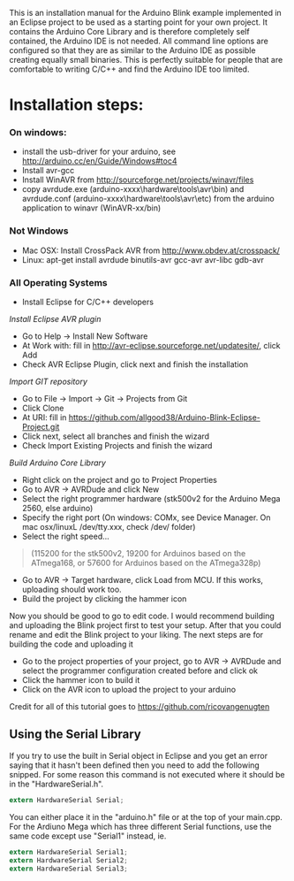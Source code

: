 This is an installation manual for the Arduino Blink example implemented in an Eclipse project to be used as a starting point for your own project. It contains the Arduino Core Library and is therefore completely self contained, the Arduino IDE is not needed. All command line options are configured so that they are as similar to the Arduino IDE as possible creating equally small binaries. This is perfectly suitable for people that are comfortable to writing C/C++ and find the Arduino IDE too limited.

# Installation steps:

### On windows: 
 - install the usb-driver for your arduino, see http://arduino.cc/en/Guide/Windows#toc4
 - Install avr-gcc
 - Install WinAVR from http://sourceforge.net/projects/winavr/files
 - copy avrdude.exe (arduino-xxxx\hardware\tools\avr\bin) and avrdude.conf (arduino-xxxx\hardware\tools\avr\etc) from the arduino application to winavr (WinAVR-xx/bin)

### Not Windows
  - Mac OSX: Install CrossPack AVR from http://www.obdev.at/crosspack/
  - Linux: apt-get install avrdude binutils-avr gcc-avr avr-libc gdb-avr

### All Operating Systems
 - Install Eclipse for C/C++ developers

 *Install Eclipse AVR plugin*
  - Go to Help -> Install New Software
  - At Work with: fill in http://avr-eclipse.sourceforge.net/updatesite/, click Add
  - Check AVR Eclipse Plugin, click next and finish the installation

 *Import GIT repository*
  - Go to File -> Import -> Git -> Projects from Git
  - Click Clone
  - At URI: fill in https://github.com/allgood38/Arduino-Blink-Eclipse-Project.git
  - Click next, select all branches and finish the wizard
  - Check Import Existing Projects and finish the wizard

 *Build Arduino Core Library*
  - Right click on the project and go to Project Properties
  - Go to AVR -> AVRDude and click New
  - Select the right programmer hardware (stk500v2 for the Arduino Mega 2560, else arduino)
  - Specify the right port (On windows: COMx, see Device Manager. On mac osx/linuxL /dev/tty.xxx, check /dev/ folder)
  - Select the right speed...
> (115200 for the stk500v2, 19200 for Arduinos based on the ATmega168, or 57600 for Arduinos based on the ATmega328p)
  - Go to AVR -> Target hardware, click Load from MCU. If this works, uploading should work too.
  - Build the project by clicking the hammer icon

Now you should be good to go to edit code. I would recommend building and uploading the Blink project first to test your setup. After that you could rename and edit the Blink project to your liking. The next steps are for building the code and uploading it

 - Go to the project properties of your project, go to AVR -> AVRDude and select the programmer configuration created before and click ok
 - Click the hammer icon to build it
 - Click on the AVR icon to upload the project to your arduino

Credit for all of this tutorial goes to https://github.com/ricovangenugten

## Using the Serial Library

If you try to use the built in Serial object in Eclipse and you get an error saying that it hasn't been defined then you need to add the following snipped. For some reason this command is not executed where it should be in the "HardwareSerial.h".
```c
extern HardwareSerial Serial;
```

You can either place it in the "arduino.h" file or at the top of your main.cpp. For the Ardiuno Mega which has three different Serial functions, use the same code except use "Serial1" instead, ie. 

```c
extern HardwareSerial Serial1;
extern HardwareSerial Serial2;
extern HardwareSerial Serial3;
```
